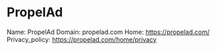 
# PropelAd

Name: PropelAd
Domain: propelad.com
Home: https://propelad.com/
Privacy_policy: https://propelad.com/home/privacy
